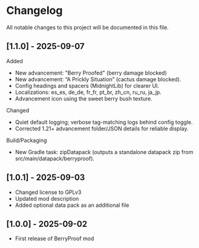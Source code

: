 # Changelog

All notable changes to this project will be documented in this file.

## [1.1.0] - 2025-09-07
Added
- New advancement: "Berry Proofed" (berry damage blocked)
- New advancement: “A Prickly Situation” (cactus damage blocked).
- Config headings and spacers (MidnightLib) for clearer UI.
- Localizations: es_es, de_de, fr_fr, pt_br, zh_cn, ru_ru, ja_jp.
- Advancement icon using the sweet berry bush texture.

Changed
- Quiet default logging; verbose tag-matching logs behind config toggle.
- Corrected 1.21+ advancement folder/JSON details for reliable display.

Build/Packaging
- New Gradle task: zipDatapack (outputs a standalone datapack zip from src/main/datapack/berryproof).

## [1.0.1] - 2025-09-03
- Changed license to GPLv3
- Updated mod description
- Added optional data pack as an additional file

## [1.0.0] - 2025-09-02
- First release of BerryProof mod
